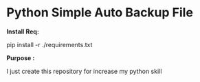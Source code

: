 <h1>Python Simple Auto Backup File</h1>

<b> Install Req: </b>
<p>
  pip install -r ./requirements.txt
</p>

<b> Purpose : </b>
<p>
  I just create this repository for increase my python skill
</p>
